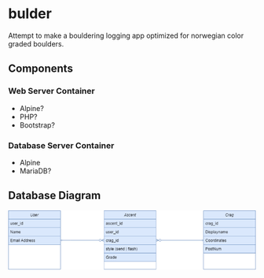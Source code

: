 # bulder
Attempt to make a bouldering logging app optimized for norwegian color graded boulders.

## Components
### Web Server Container
* Alpine?
* PHP?
* Bootstrap?

### Database Server Container
* Alpine
* MariaDB?

## Database Diagram
  ![Database diagram](bulder.drawio.png)
